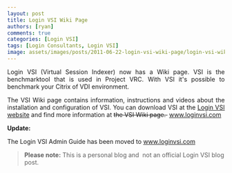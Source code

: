 ```yaml
---
layout: post
title: Login VSI Wiki Page
authors: [ryan]
comments: true
categories: [Login VSI]
tags: [Login Consultants, Login VSI]
image: assets/images/posts/2011-06-22-login-vsi-wiki-page/login-vsi-wiki-page-feature-image.png
---
```

<p style="text-align: justify;">Login VSI (Virtual Session Indexer) now has a Wiki page. VSI is the benchmarktool that is used in Project VRC. With VSI it's possible to benchmark your Citrix of VDI environment.</p>
<p style="text-align: justify;">The VSI Wiki page contains information, instructions and videos about the installation and configuration of VSI. You can download VSI at the <a title="Download VSI" href="http://www.loginvsi.com/en/downloads/how-to-download-login-vsi.html" target="_blank">Login VSI website</a> and find more information at <del>the <del style="text-align: justify;">VSI Wiki page. </del></del> <a href="http://www.loginvsi.com/en/admin-guide" target="_blank">www.loginvsi.com</a></p>
<p style="text-align: justify;"><strong>Update:</strong></p>
<p style="text-align: justify;">The Login VSI Admin Guide has been moved to <a href="http://www.loginvsi.com/en/admin-guide" target="_blank">www.loginvsi.com</a></p>

<blockquote><strong>Please note:</strong> This is a personal blog and  not an official Login VSI blog post.</blockquote>
